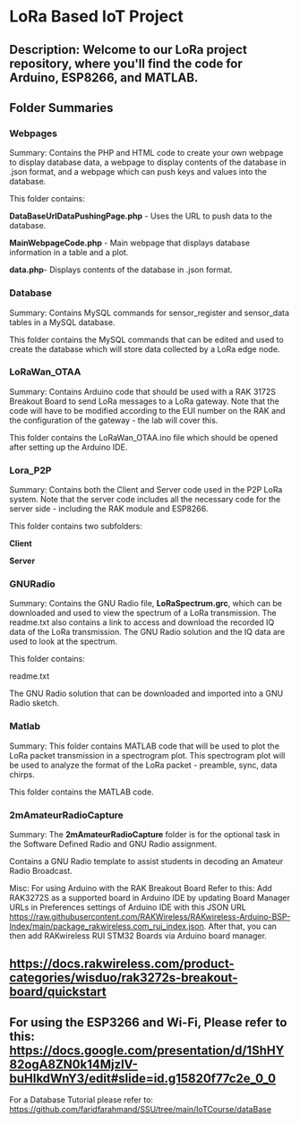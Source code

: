# LoRa Based IoT Project
Description: Welcome to our LoRa project repository, where you'll find the code for Arduino, ESP8266, and MATLAB.
----------------------------------------------------------------------------------------------------------------
## Folder Summaries
### Webpages
Summary: Contains the PHP and HTML code to create your own webpage to display database data, a webpage to display contents of the database in .json format, and a webpage which can push keys and values into the database.

This folder contains:

**DataBaseUrlDataPushingPage.php** - Uses the URL to push data to the database.

**MainWebpageCode.php** - Main webpage that displays database information in a table and a plot.

**data.php**- Displays contents of the database in .json format.

### Database
Summary: Contains MySQL commands for sensor_register and sensor_data tables in a MySQL database.

This folder contains the MySQL commands that can be edited and used to create the database which will store data collected by a LoRa edge node.

### LoRaWan_OTAA
Summary: Contains Arduino code that should be used with a RAK 3172S Breakout Board to send LoRa messages to a LoRa gateway. Note that the code will have to be modified according to the EUI number on the RAK and the configuration of the gateway - the lab will cover this.

This folder contains the LoRaWan_OTAA.ino file which should be opened after setting up the Arduino IDE.

### Lora_P2P
Summary: Contains both the Client and Server code used in the P2P LoRa system. Note that the server code includes all the necessary code for the server side - including the RAK module and ESP8266.

This folder contains two subfolders:

**Client**

**Server**

### GNURadio
Summary: Contains the GNU Radio file, **LoRaSpectrum.grc**, which can be downloaded and used to view the spectrum of a LoRa transmission. The readme.txt also contains a link to access and download the recorded IQ data of the LoRa transmission. The GNU Radio solution and the IQ data are used to look at the spectrum.

This folder contains:

readme.txt

The GNU Radio solution that can be downloaded and imported into a GNU Radio sketch.

### Matlab
Summary: This folder contains MATLAB code that will be used to plot the LoRa packet transmission in a spectrogram plot. This spectrogram plot will be used to analyze the format of the LoRa packet - preamble, sync, data chirps.

This folder contains the MATLAB code.

### 2mAmateurRadioCapture
Summary: The **2mAmateurRadioCapture** folder is for the optional task in the Software Defined Radio and GNU Radio assignment.

Contains a GNU Radio template to assist students in decoding an Amateur Radio Broadcast.

Misc:
For using Arduino with the RAK Breakout Board Refer to this:
Add RAK3272S as a supported board in Arduino IDE  by updating Board Manager URLs in Preferences settings of Arduino 
IDE with this JSON URL https://raw.githubusercontent.com/RAKWireless/RAKwireless-Arduino-BSP-Index/main/package_rakwireless.com_rui_index.json. 
After that, you can then add RAKwireless RUI STM32 Boards via Arduino board manager.

https://docs.rakwireless.com/product-categories/wisduo/rak3272s-breakout-board/quickstart
--------------------------------------------------------------------------------------------------------------------
For using the ESP3266 and Wi-Fi, Please refer to this:
https://docs.google.com/presentation/d/1ShHY82ogA8ZN0k14MjzIV-buHIkdWnY3/edit#slide=id.g15820f77c2e_0_0
--------------------------------------------------------------------------------------------------------------------
For a Database Tutorial please refer to:
https://github.com/faridfarahmand/SSU/tree/main/IoTCourse/dataBase
